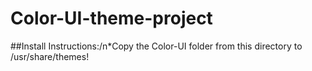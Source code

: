 # Color-UI-theme-project

##Install Instructions:/n*Copy the Color-UI folder from this directory 
to 
/usr/share/themes!
